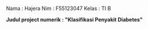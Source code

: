Nama  : Hajera
Nim   : F55123047
Kelas : TI B

**Judul project numerik : "Klasifikasi Penyakit Diabetes"**
